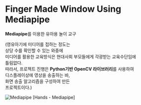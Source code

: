 # Finger Made Window Using Mediapipe

**Mediapipe**를 이용한 유아용 놀이 교구

(영유아기에 미디어를 접하는 정도는<br/> 상당 수를 확인할 수 있는 와중에<br/> 미디어를 활용한 교육방식은 현대사회 부모들에게 각광받는 교육수단임에<br/> 틀림없다.<br/>
따라서, 프로젝트 진행은 **Python기반 OpenCV 라이브러리**를 사용하여<br/> 디스플레이상에 영상을 송출하는 바,<br/> 화면 송출 알고리즘을 구성하여 만든<br/> 프로젝트이다.)

![Mediapipe](https://google.github.io/mediapipe/images/mobile/hand_landmarks.png)
[Hands - Mediapipe]